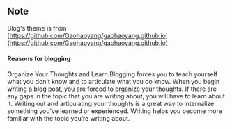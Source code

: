 ## Note

Blog's theme is from [https://github.com/Gaohaoyang/gaohaoyang.github.io](https://github.com/Gaohaoyang/gaohaoyang.github.io)

#### Reasons for blogging

Organize Your Thoughts and Learn.Blogging forces you to teach yourself what you don’t know and to articulate what you do know. When you begin writing a blog post, you are forced to organize your thoughts. If there are any gaps in the topic that you are writing about, you will have to learn about it. Writing out and articulating your thoughts is a great way to internalize something you’ve learned or experienced. Writing helps you become more familiar with the topic you’re writing about. 
